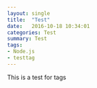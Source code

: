 ```yaml
---
layout: single
title:  "Test"
date:   2016-10-18 10:34:01
categories: Test
summary: Test
tags:
- Node.js
- testtag
---
```


This is a test for tags
